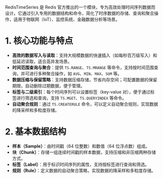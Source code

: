 RedisTimeSeries 是 Redis 官方推出的一个模块，专为高效处理时间序列数据而设计。它通过引入专用的数据结构和命令，简化了时序数据的存储、查询和聚合操作，适用于物联网（IoT）、监控系统、金融数据分析等场景。
# 1. 核心功能与特点

- **高效的数据写入与读取**：支持大规模数据的快速插入（如每秒百万级写入）和低延迟读取，适合高并发场景。
- **时间范围查询与聚合**：提供 `TS.RANGE`、`TS.MRANGE` 等命令，支持按时间范围查询，并可进行多种聚合操作，如 `AVG`、`MIN`、`MAX`、`SUM` 等。
- **数据压缩与保留策略**：支持数据压缩存储，节省内存空间；可配置数据的保留期限，自动删除过期数据，便于管理。
- **标签与二级索引**：每个时间序列可以设置标签（key-value 对），便于通过标签进行筛选和查询，支持 `TS.MGET`、`TS.QUERYINDEX` 等命令。
- **自动聚合规则**：通过 `TS.CREATERULE` 命令，可以定义自动聚合规则，实现数据的降采样和多粒度存储。

# 2. 基本数据结构

- **样本（Sample）**：由时间戳（64 位整数）和数值（64 位浮点数）组成。
- **块（Chunk）**：存储一组连续时间戳的样本数据，支持压缩和非压缩两种存储方式。
- **标签（Label）**：用于标识时间序列的属性，支持按标签进行查询和筛选。
- **规则（Rule）**：定义数据的自动聚合策略，实现数据的降采样和多粒度存储。